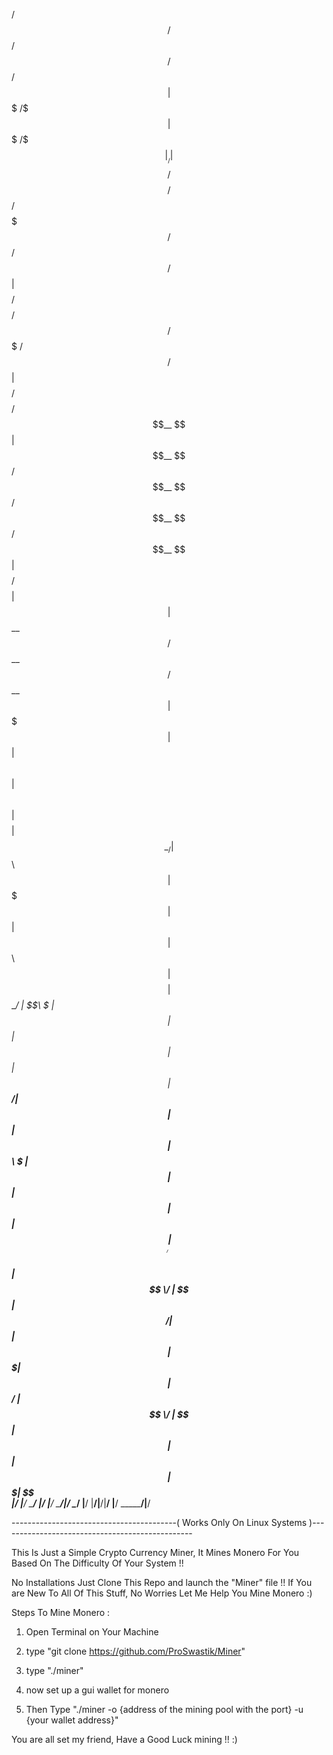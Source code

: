  /$$      /$$                                                         /$$      /$$ /$$                              
| $$$    /$$$                                                        | $$$    /$$$|__/                              
| $$$$  /$$$$  /$$$$$$  /$$$$$$$   /$$$$$$   /$$$$$$   /$$$$$$       | $$$$  /$$$$ /$$ /$$$$$$$   /$$$$$$   /$$$$$$ 
| $$ $$/$$ $$ /$$__  $$| $$__  $$ /$$__  $$ /$$__  $$ /$$__  $$      | $$ $$/$$ $$| $$| $$__  $$ /$$__  $$ /$$__  $$
| $$  $$$| $$| $$  \ $$| $$  \ $$| $$$$$$$$| $$  \__/| $$  \ $$      | $$  $$$| $$| $$| $$  \ $$| $$$$$$$$| $$  \__/
| $$\  $ | $$| $$  | $$| $$  | $$| $$_____/| $$      | $$  | $$      | $$\  $ | $$| $$| $$  | $$| $$_____/| $$      
| $$ \/  | $$|  $$$$$$/| $$  | $$|  $$$$$$$| $$      |  $$$$$$/      | $$ \/  | $$| $$| $$  | $$|  $$$$$$$| $$      
|__/     |__/ \______/ |__/  |__/ \_______/|__/       \______/       |__/     |__/|__/|__/  |__/ \_______/|__/    


-----------------------------------------( Works Only On Linux Systems )------------------------------------------------

This Is Just a Simple Crypto Currency Miner, It Mines Monero For You Based On The Difficulty Of Your System !!

No Installations Just Clone This Repo and launch the "Miner" file !! If You are New To All Of This Stuff, No Worries Let Me Help You Mine Monero :)

Steps To Mine Monero :

1) Open Terminal on Your Machine

2) type "git clone https://github.com/ProSwastik/Miner"

3) type "./miner"

4) now set up a gui wallet for monero

5) Then Type "./miner -o {address of the mining pool with the port} -u {your wallet address}"

You are all set my friend, Have a Good Luck mining !! :)
